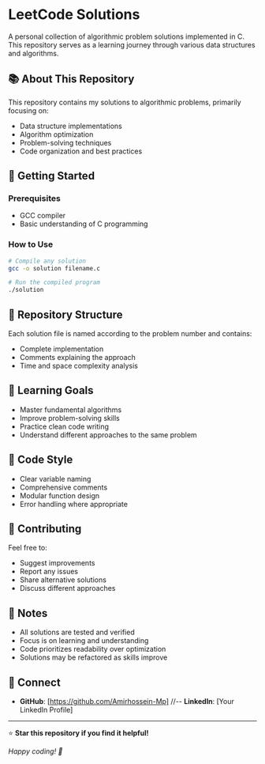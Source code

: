 # LeetCode Solutions

A personal collection of algorithmic problem solutions implemented in C. This repository serves as a learning journey through various data structures and algorithms.

## 📚 About This Repository

This repository contains my solutions to algorithmic problems, primarily focusing on:
- Data structure implementations
- Algorithm optimization
- Problem-solving techniques
- Code organization and best practices

## 🚀 Getting Started

### Prerequisites
- GCC compiler
- Basic understanding of C programming

### How to Use
```bash
# Compile any solution
gcc -o solution filename.c

# Run the compiled program
./solution
```

## 📁 Repository Structure

Each solution file is named according to the problem number and contains:
- Complete implementation
- Comments explaining the approach
- Time and space complexity analysis

## 🎯 Learning Goals

- Master fundamental algorithms
- Improve problem-solving skills
- Practice clean code writing
- Understand different approaches to the same problem

## 📖 Code Style

- Clear variable naming
- Comprehensive comments
- Modular function design
- Error handling where appropriate

## 🤝 Contributing

Feel free to:
- Suggest improvements
- Report any issues
- Share alternative solutions
- Discuss different approaches

## 📝 Notes

- All solutions are tested and verified
- Focus is on learning and understanding
- Code prioritizes readability over optimization
- Solutions may be refactored as skills improve

## 🔗 Connect

- **GitHub**: [https://github.com/Amirhossein-Mp]
//-- **LinkedIn**: [Your LinkedIn Profile]

---

⭐ **Star this repository if you find it helpful!**

*Happy coding! 🚀*
